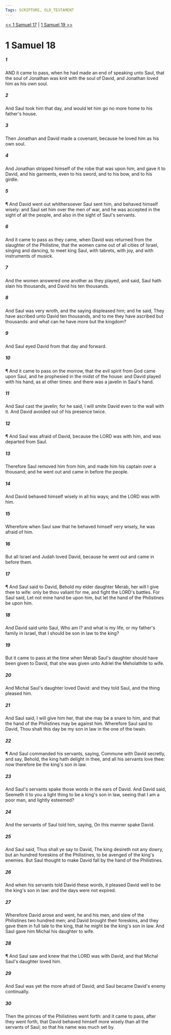 ```yaml
---
Tags: SCRIPTURE, OLD_TESTAMENT
---
```


[<< 1 Samuel 17](OLD_TESTAMENT/09_1_Samuel/1_Samuel_17.md) | [1 Samuel 19 >>](OLD_TESTAMENT/09_1_Samuel/1_Samuel_19.md)

# 1 Samuel 18

##### 1
 AND it came to pass, when he had made an end of speaking unto Saul, that the soul of Jonathan was knit with the soul of David, and Jonathan loved him as his own soul.
##### 2
 And Saul took him that day, and would let him go no more home to his father's house.
##### 3
 Then Jonathan and David made a covenant, because he loved him as his own soul.
##### 4
 And Jonathan stripped himself of the robe that was upon him, and gave it to David, and his garments, even to his sword, and to his bow, and to his girdle.
##### 5
 ¶ And David went out whithersoever Saul sent him, and behaved himself wisely: and Saul set him over the men of war, and he was accepted in the sight of all the people, and also in the sight of Saul's servants.
##### 6
 And it came to pass as they came, when David was returned from the slaughter of the Philistine, that the women came out of all cities of Israel, singing and dancing, to meet king Saul, with tabrets, with joy, and with instruments of musick.
##### 7
 And the women answered one another as they played, and said, Saul hath slain his thousands, and David his ten thousands.
##### 8
 And Saul was very wroth, and the saying displeased him; and he said, They have ascribed unto David ten thousands, and to me they have ascribed but thousands: and what can he have more but the kingdom?
##### 9
 And Saul eyed David from that day and forward.
##### 10
 ¶ And it came to pass on the morrow, that the evil spirit from God came upon Saul, and he prophesied in the midst of the house: and David played with his hand, as at other times: and there was a javelin in Saul's hand.
##### 11
 And Saul cast the javelin; for he said, I will smite David even to the wall with it.  And David avoided out of his presence twice.
##### 12
 ¶ And Saul was afraid of David, because the LORD was with him, and was departed from Saul.
##### 13
 Therefore Saul removed him from him, and made him his captain over a thousand; and he went out and came in before the people.
##### 14
 And David behaved himself wisely in all his ways; and the LORD was with him.
##### 15
 Wherefore when Saul saw that he behaved himself very wisely, he was afraid of him.
##### 16
 But all Israel and Judah loved David, because he went out and came in before them.
##### 17
 ¶ And Saul said to David, Behold my elder daughter Merab, her will I give thee to wife: only be thou valiant for me, and fight the LORD's battles.  For Saul said, Let not mine hand be upon him, but let the hand of the Philistines be upon him.
##### 18
 And David said unto Saul, Who am I?  and what is my life, or my father's family in Israel, that I should be son in law to the king?
##### 19
 But it came to pass at the time when Merab Saul's daughter should have been given to David, that she was given unto Adriel the Meholathite to wife.
##### 20
 And Michal Saul's daughter loved David: and they told Saul, and the thing pleased him.
##### 21
 And Saul said, I will give him her, that she may be a snare to him, and that the hand of the Philistines may be against him.  Wherefore Saul said to David, Thou shalt this day be my son in law in the one of the twain.
##### 22
 ¶ And Saul commanded his servants, saying, Commune with David secretly, and say, Behold, the king hath delight in thee, and all his servants love thee: now therefore be the king's son in law.
##### 23
 And Saul's servants spake those words in the ears of David.  And David said, Seemeth it to you a light thing to be a king's son in law, seeing that I am a poor man, and lightly esteemed?
##### 24
 And the servants of Saul told him, saying, On this manner spake David.
##### 25
 And Saul said, Thus shall ye say to David, The king desireth not any dowry, but an hundred foreskins of the Philistines, to be avenged of the king's enemies.  But Saul thought to make David fall by the hand of the Philistines.
##### 26
 And when his servants told David these words, it pleased David well to be the king's son in law: and the days were not expired.
##### 27
 Wherefore David arose and went, he and his men, and slew of the Philistines two hundred men; and David brought their foreskins, and they gave them in full tale to the king, that he might be the king's son in law.  And Saul gave him Michal his daughter to wife.
##### 28
 ¶ And Saul saw and knew that the LORD was with David, and that Michal Saul's daughter loved him.
##### 29
 And Saul was yet the more afraid of David; and Saul became David's enemy continually.
##### 30
 Then the princes of the Philistines went forth: and it came to pass, after they went forth, that David behaved himself more wisely than all the servants of Saul; so that his name was much set by.
